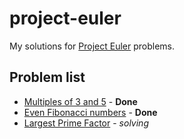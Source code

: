 # project-euler
My solutions for [Project Euler](https://projecteuler.net/archives) problems.
## Problem list
* [Multiples of 3 and 5](https://projecteuler.net/problem=1) - **Done**
* [Even Fibonacci numbers](https://projecteuler.net/problem=2) - **Done**
* [Largest Prime Factor](https://projecteuler.net/problem=3) - _solving_